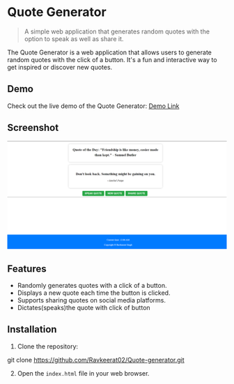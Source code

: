 # Quote Generator

> A simple web application that generates random quotes with the option to speak as well as share it.

The Quote Generator is a web application that allows users to generate random quotes with the click of a button. It's a fun and interactive way to get inspired or discover new quotes.


## Demo

  Check out the live demo of the Quote Generator: [Demo Link](https://ravkeerat02.github.io/Quote-generator/)



## Screenshot
![Quote Generator](https://github.com/Ravkeerat02/Quote-generator/blob/master/ss/Updated.png)


## Features

- Randomly generates quotes with a click of a button.
- Displays a new quote each time the button is clicked.
- Supports sharing quotes on social media platforms.
- Dictates(speaks)the quote with click of button  


## Installation

1. Clone the repository:

  git clone https://github.com/Ravkeerat02/Quote-generator.git

2. Open the `index.html` file in your web browser.
